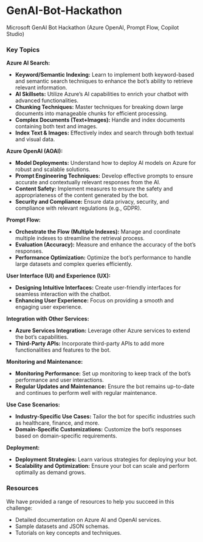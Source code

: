 # GenAI-Bot-Hackathon
Microsoft GenAI Bot Hackathon (Azure OpenAI, Prompt Flow, Copilot Studio)


### Key Topics

**Azure AI Search:**
- **Keyword/Semantic Indexing:** Learn to implement both keyword-based and semantic search techniques to enhance the bot’s ability to retrieve relevant information.
- **AI Skillsets:** Utilize Azure’s AI capabilities to enrich your chatbot with advanced functionalities.
- **Chunking Techniques:** Master techniques for breaking down large documents into manageable chunks for efficient processing.
- **Complex Documents (Text+Images):** Handle and index documents containing both text and images.
- **Index Text & Images:** Effectively index and search through both textual and visual data.

**Azure OpenAI (AOAI):**
- **Model Deployments:** Understand how to deploy AI models on Azure for robust and scalable solutions.
- **Prompt Engineering Techniques:** Develop effective prompts to ensure accurate and contextually relevant responses from the AI.
- **Content Safety:** Implement measures to ensure the safety and appropriateness of the content generated by the bot.
- **Security and Compliance:** Ensure data privacy, security, and compliance with relevant regulations (e.g., GDPR).

**Prompt Flow:**
- **Orchestrate the Flow (Multiple Indexes):** Manage and coordinate multiple indexes to streamline the retrieval process.
- **Evaluation (Accuracy):** Measure and enhance the accuracy of the bot’s responses.
- **Performance Optimization:** Optimize the bot’s performance to handle large datasets and complex queries efficiently.

**User Interface (UI) and Experience (UX):**
- **Designing Intuitive Interfaces:** Create user-friendly interfaces for seamless interaction with the chatbot.
- **Enhancing User Experience:** Focus on providing a smooth and engaging user experience.

**Integration with Other Services:**
- **Azure Services Integration:** Leverage other Azure services to extend the bot’s capabilities.
- **Third-Party APIs:** Incorporate third-party APIs to add more functionalities and features to the bot.

**Monitoring and Maintenance:**
- **Monitoring Performance:** Set up monitoring to keep track of the bot’s performance and user interactions.
- **Regular Updates and Maintenance:** Ensure the bot remains up-to-date and continues to perform well with regular maintenance.

**Use Case Scenarios:**
- **Industry-Specific Use Cases:** Tailor the bot for specific industries such as healthcare, finance, and more.
- **Domain-Specific Customizations:** Customize the bot’s responses based on domain-specific requirements.

**Deployment:**
- **Deployment Strategies:** Learn various strategies for deploying your bot.
- **Scalability and Optimization:** Ensure your bot can scale and perform optimally as demand grows.


### Resources

We have provided a range of resources to help you succeed in this challenge:
- Detailed documentation on Azure AI and OpenAI services.
- Sample datasets and JSON schemas.
- Tutorials on key concepts and techniques.

